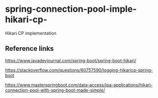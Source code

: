 # spring-connection-pool-imple-hikari-cp-
Hikari CP implementation 



## Reference links 
https://www.javadevjournal.com/spring-boot/spring-boot-hikari/

https://stackoverflow.com/questions/60757590/logging-hikaricp-spring-boot

https://www.masterspringboot.com/data-access/jpa-applications/hikari-connection-pool-with-spring-boot-made-simple/

